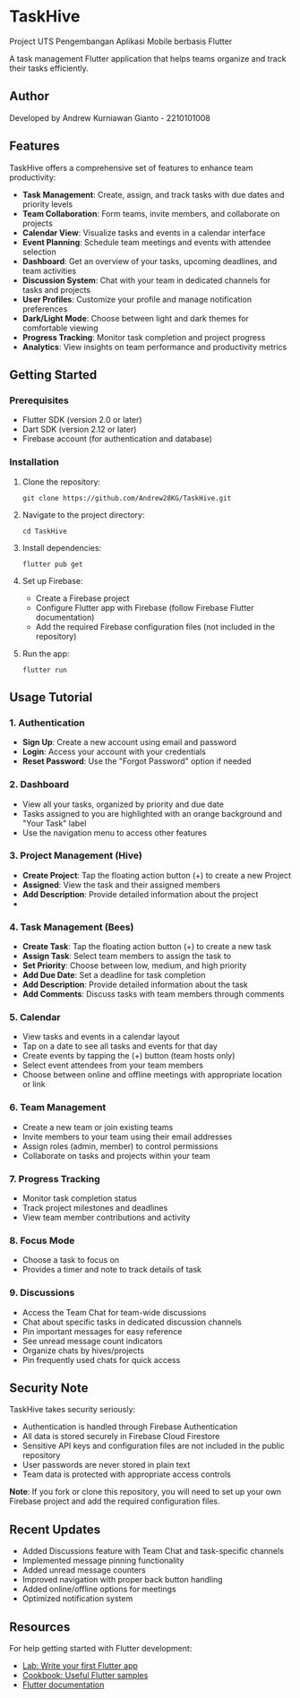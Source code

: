 # TaskHive

Project UTS Pengembangan Aplikasi Mobile berbasis Flutter

A task management Flutter application that helps teams organize and track their tasks efficiently.


## Author

Developed by Andrew Kurniawan Gianto - 2210101008

## Features

TaskHive offers a comprehensive set of features to enhance team productivity:

- **Task Management**: Create, assign, and track tasks with due dates and priority levels
- **Team Collaboration**: Form teams, invite members, and collaborate on projects
- **Calendar View**: Visualize tasks and events in a calendar interface
- **Event Planning**: Schedule team meetings and events with attendee selection
- **Dashboard**: Get an overview of your tasks, upcoming deadlines, and team activities
- **Discussion System**: Chat with your team in dedicated channels for tasks and projects
- **User Profiles**: Customize your profile and manage notification preferences
- **Dark/Light Mode**: Choose between light and dark themes for comfortable viewing
- **Progress Tracking**: Monitor task completion and project progress
- **Analytics**: View insights on team performance and productivity metrics

## Getting Started

### Prerequisites

- Flutter SDK (version 2.0 or later)
- Dart SDK (version 2.12 or later)
- Firebase account (for authentication and database)

### Installation

1. Clone the repository:
   ```
   git clone https://github.com/Andrew28KG/TaskHive.git
   ```

2. Navigate to the project directory:
   ```
   cd TaskHive
   ```

3. Install dependencies:
   ```
   flutter pub get
   ```

4. Set up Firebase:
   - Create a Firebase project
   - Configure Flutter app with Firebase (follow Firebase Flutter documentation)
   - Add the required Firebase configuration files (not included in the repository)

5. Run the app:
   ```
   flutter run
   ```

## Usage Tutorial

### 1. Authentication
- **Sign Up**: Create a new account using email and password
- **Login**: Access your account with your credentials
- **Reset Password**: Use the "Forgot Password" option if needed

### 2. Dashboard
- View all your tasks, organized by priority and due date
- Tasks assigned to you are highlighted with an orange background and "Your Task" label
- Use the navigation menu to access other features

### 3. Project Management (Hive)
- **Create Project**: Tap the floating action button (+) to create a new Project
- **Assigned**: View the task and their assigned members
- **Add Description**: Provide detailed information about the project
- 
### 4. Task Management (Bees)
- **Create Task**: Tap the floating action button (+) to create a new task
- **Assign Task**: Select team members to assign the task to
- **Set Priority**: Choose between low, medium, and high priority
- **Add Due Date**: Set a deadline for task completion
- **Add Description**: Provide detailed information about the task
- **Add Comments**: Discuss tasks with team members through comments

### 5. Calendar
- View tasks and events in a calendar layout
- Tap on a date to see all tasks and events for that day
- Create events by tapping the (+) button (team hosts only)
- Select event attendees from your team members
- Choose between online and offline meetings with appropriate location or link

### 6. Team Management
- Create a new team or join existing teams
- Invite members to your team using their email addresses
- Assign roles (admin, member) to control permissions
- Collaborate on tasks and projects within your team

### 7. Progress Tracking
- Monitor task completion status
- Track project milestones and deadlines
- View team member contributions and activity

### 8. Focus Mode
- Choose a task to focus on
- Provides a timer and note to track details of task

### 9. Discussions
- Access the Team Chat for team-wide discussions
- Chat about specific tasks in dedicated discussion channels
- Pin important messages for easy reference
- See unread message count indicators
- Organize chats by hives/projects
- Pin frequently used chats for quick access

## Security Note

TaskHive takes security seriously:

- Authentication is handled through Firebase Authentication
- All data is stored securely in Firebase Cloud Firestore
- Sensitive API keys and configuration files are not included in the public repository
- User passwords are never stored in plain text
- Team data is protected with appropriate access controls

**Note**: If you fork or clone this repository, you will need to set up your own Firebase project and add the required configuration files.

## Recent Updates

- Added Discussions feature with Team Chat and task-specific channels
- Implemented message pinning functionality
- Added unread message counters
- Improved navigation with proper back button handling
- Added online/offline options for meetings
- Optimized notification system

## Resources

For help getting started with Flutter development:
- [Lab: Write your first Flutter app](https://docs.flutter.dev/get-started/codelab)
- [Cookbook: Useful Flutter samples](https://docs.flutter.dev/cookbook)
- [Flutter documentation](https://docs.flutter.dev/)

